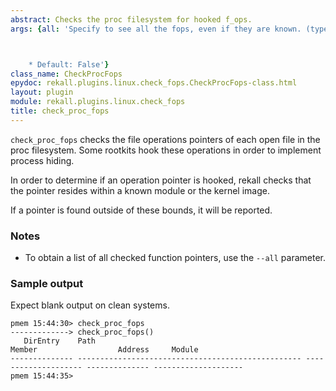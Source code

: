 ```yaml
---
abstract: Checks the proc filesystem for hooked f_ops.
args: {all: 'Specify to see all the fops, even if they are known. (type: Boolean)



    * Default: False'}
class_name: CheckProcFops
epydoc: rekall.plugins.linux.check_fops.CheckProcFops-class.html
layout: plugin
module: rekall.plugins.linux.check_fops
title: check_proc_fops
---
```


`check_proc_fops` checks the file operations pointers of each open file in the
proc filesystem. Some rootkits hook these operations in order to implement
process hiding.

In order to determine if an operation pointer is hooked, rekall checks that the
pointer resides within a known module or the kernel image.

If a pointer is found outside of these bounds, it will be reported.

### Notes
 * To obtain a list of all checked function pointers, use the `--all`
   parameter.

### Sample output

Expect blank output on clean systems.

```
pmem 15:44:30> check_proc_fops
-------------> check_proc_fops()
   DirEntry    Path                                               Member                  Address     Module              
-------------- -------------------------------------------------- -------------------- -------------- --------------------
pmem 15:44:35> 
```

